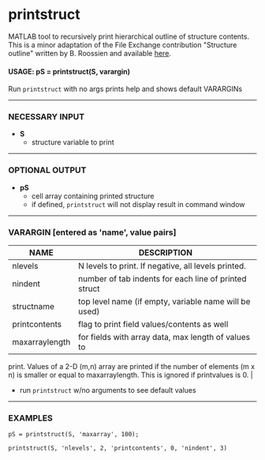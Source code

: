 # printstruct

MATLAB tool to recursively print hierarchical outline of structure contents. This is a minor adaptation of the File Exchange contribution "Structure outline" written by B. Roossien and available [here](http://mathworks.com/matlabcentral/fileexchange/13500-structure-outline). 

#### USAGE: pS = printstruct(S, varargin)
          
Run `printstruct` with no args prints help and shows default VARARGINs

---

### NECESSARY INPUT
- **S**
  + structure variable to print
  
---

### OPTIONAL OUTPUT
- **pS**
  + cell array containing printed structure
  + if defined, `printstruct` will not display result in command window
  
---

### VARARGIN [entered as 'name', value pairs]

|      NAME      |                      DESCRIPTION                      |
|----------------|-------------------------------------------------------|
| nlevels        | N levels to print. If negative, all levels printed.   |
| nindent        | number of tab indents for each line of printed struct |
| structname     | top level name (if empty, variable name will be used) |
| printcontents  | flag to print field values/contents as well           |
| maxarraylength | for fields with array data, max length of values to   |
  print. Values of a 2-D (m,n) array are printed if the number of
  elements (m x n) is smaller or equal to maxarraylength. This is ignored
  if printvalues is 0.        |

- run `printstruct` w/no arguments to see default values

---

### EXAMPLES

    pS = printstruct(S, 'maxarray', 100); 

    printstruct(S, 'nlevels', 2, 'printcontents', 0, 'nindent', 3)

